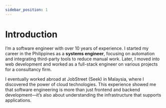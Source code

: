 ```yaml
---
sidebar_position: 1
---
```


# Introduction

I’m a software engineer with over 10 years of experience. I started my career in the Philippines as a **systems engineer**, focusing on automation and integrating third-party tools to reduce manual work. Later, I moved into web development and worked as a full-stack engineer on various projects for a consultancy firm.

I eventually worked abroad at JobStreet (Seek) in Malaysia, where I discovered the power of cloud technologies. This experience showed me that software engineering is more than just frontend and backend development—it’s also about understanding the infrastructure that supports applications.
